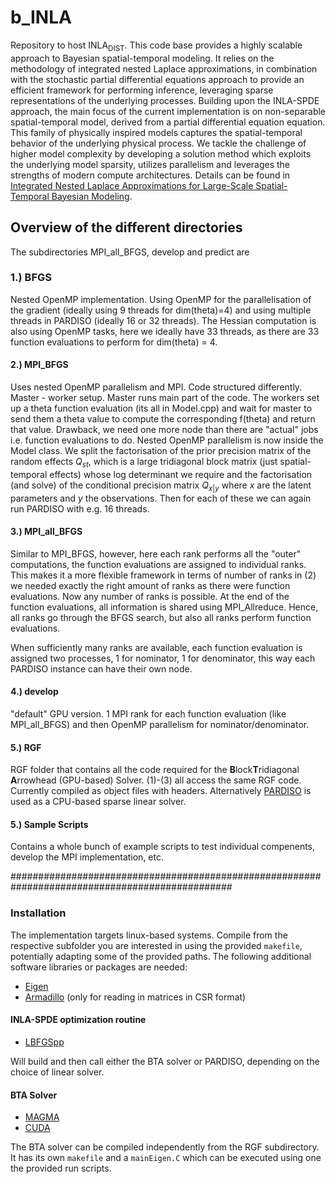 # b_INLA

Repository to host $\text{INLA}_{\text{DIST}}$. This code base provides a highly scalable approach to Bayesian spatial-temporal modeling. It relies on the methodology of integrated nested Laplace approximations, in combination with the stochastic partial differential equations approach to provide an efficient framework for performing inference, leveraging sparse representations of the underlying processes. Building upon the INLA-SPDE approach, the main focus of the current implementation is on non-separable spatial-temporal model, derived from a partial differential equation equation. This family of physically inspired models captures the spatial-temporal behavior of the underlying physical process. We tackle the challenge of higher model complexity by developing a solution method which exploits the underlying model sparsity, utilizes parallelism and leverages the strengths of modern compute architectures. Details can be found in [Integrated Nested Laplace Approximations for Large-Scale Spatial-Temporal Bayesian Modeling](https://arxiv.org/abs/2303.15254).

## Overview of the different directories

The subdirectories MPI_all_BFGS, develop and predict are 

### 1.) BFGS

Nested OpenMP implementation. Using OpenMP for the parallelisation of the gradient (ideally using 9 threads for dim(theta)=4) and using multiple threads in PARDISO (ideally 16 or 32 threads). The Hessian computation is also using OpenMP tasks, here we ideally have 33 threads, as there are 33 function evaluations to perform for dim(theta) = 4.  

#### 2.) MPI_BFGS

Uses nested OpenMP parallelism and MPI. Code structured differently. Master - worker setup. Master runs main part of the code. The workers set up a theta function evaluation (its all in Model.cpp) and wait for master to send them a theta value to compute the corresponding f(theta) and return that value. Drawback, we need one more node than there are "actual" jobs i.e. function evaluations to do. Nested OpenMP parallelism is now inside the Model class. We split the factorisation of the prior precision matrix of the random effects $Q_{st}$, which is a large tridiagonal block matrix (just spatial-temporal effects) whose log determinant we require and the factorisation (and solve) of the conditional precision matrix $Q_{x|y}$ where $x$ are the latent parameters and $y$ the observations. Then for each of these we can again run PARDISO with e.g. 16 threads. 

#### 3.) MPI_all_BFGS

Similar to MPI_BFGS, however, here each rank performs all the "outer" computations, the function evaluations are assigned to individual ranks. This makes it a more flexible framework in terms of number of ranks in (2) we needed exactly the right amount of ranks as there were function evaluations. Now any number of ranks is possible. At the end of the function evaluations, all information is shared using MPI_Allreduce. Hence, all ranks go through the BFGS search, but also all ranks perform function evaluations. 

When sufficiently many ranks are available, each function evaluation is assigned two processes, 1 for nominator, 1 for denominator, this way each PARDISO instance can have their own node. 


#### 4.) develop 

"default" GPU version. 1 MPI rank for each function evaluation (like MPI_all_BFGS) and then OpenMP parallelism for nominator/denominator.


#### 5.) RGF

RGF folder that contains all the code required for the **B**lock**T**ridiagonal **A**rrowhead (GPU-based) Solver. (1)-(3) all access the same RGF code. Currently compiled as object files with headers. Alternatively [PARDISO](https://panua.ch/pardiso/) is used as a CPU-based sparse linear solver.

#### 5.) Sample Scripts

Contains a whole bunch of example scripts to test individual compenents, develop the MPI implementation, etc.

################################################################################################

### Installation

The implementation targets linux-based systems. Compile from the respective subfolder you are interested in using the provided ``makefile``, potentially adapting some of the provided paths. The following additional software libraries or packages are needed:

- [Eigen](https://eigen.tuxfamily.org)
- [Armadillo](https://arma.sourceforge.net/) (only for reading in matrices in CSR format)

#### INLA-SPDE optimization routine
- [LBFGSpp](https://github.com/yixuan/LBFGSpp)

Will build and then call either the BTA solver or PARDISO, depending on the choice of linear solver.

#### BTA Solver

- [MAGMA](https://icl.utk.edu/magma/)
- [CUDA](https://developer.nvidia.com/cuda-toolkit)

The BTA solver can be compiled independently from the RGF subdirectory. It has its own ``makefile`` and a ``mainEigen.C`` which can be executed using one the provided run scripts.
